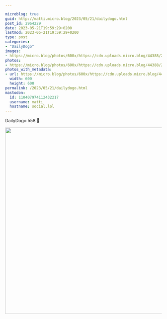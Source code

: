 ```yaml
---

microblog: true
guid: http://matti.micro.blog/2023/05/21/dailydogo.html
post_id: 2964229
date: 2023-05-21T19:59:29+0200
lastmod: 2023-05-21T19:59:29+0200
type: post
categories:
- "DailyDogo"
images:
- https://micro.blog/photos/600x/https://cdn.uploads.micro.blog/44388/2023/4b4670829a.jpg
photos:
- https://micro.blog/photos/600x/https://cdn.uploads.micro.blog/44388/2023/4b4670829a.jpg
photos_with_metadata:
- url: https://micro.blog/photos/600x/https://cdn.uploads.micro.blog/44388/2023/4b4670829a.jpg
  width: 600
  height: 600
permalink: /2023/05/21/dailydogo.html
mastodon:
  id: 110407974112432217
  username: matti
  hostname: social.lol
---
```

DailyDogo 558 🐶

<img src="https://micro.blog/photos/600x/https://blog.martin-haehnel.de/uploads/2023/4b4670829a.jpg" width="600" height="600" alt="" />
